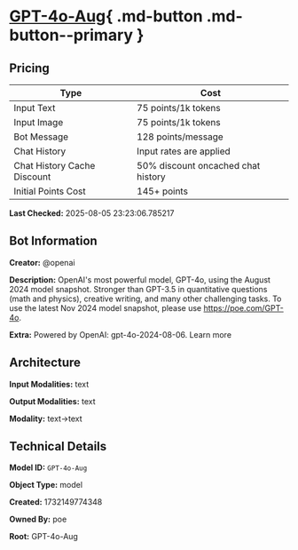 # [GPT-4o-Aug](https://poe.com/GPT-4o-Aug){ .md-button .md-button--primary }

## Pricing

| Type | Cost |
|------|------|
| Input Text | 75 points/1k tokens |
| Input Image | 75 points/1k tokens |
| Bot Message | 128 points/message |
| Chat History | Input rates are applied |
| Chat History Cache Discount | 50% discount oncached chat history |
| Initial Points Cost | 145+ points |

**Last Checked:** 2025-08-05 23:23:06.785217


## Bot Information

**Creator:** @openai

**Description:** OpenAI's most powerful model, GPT-4o, using the August 2024 model snapshot. Stronger than GPT-3.5 in quantitative questions (math and physics), creative writing, and many other challenging tasks. To use the latest Nov 2024 model snapshot, please use https://poe.com/GPT-4o.

**Extra:** Powered by OpenAI: gpt-4o-2024-08-06. Learn more


## Architecture

**Input Modalities:** text

**Output Modalities:** text

**Modality:** text->text


## Technical Details

**Model ID:** `GPT-4o-Aug`

**Object Type:** model

**Created:** 1732149774348

**Owned By:** poe

**Root:** GPT-4o-Aug
